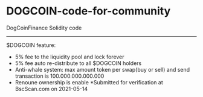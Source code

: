 # DOGCOIN-code-for-community
DogCoinFinance Solidity code
****************************
$DOGCOIN feature:

- 5% fee to the liquidity pool and lock forever
- 5% fee auto re-distribute to all $DOGCOIN holders
- Anti-whale system: max amount token per swap(buy or sell) and send transaction is 100.000.000.000.000
- Renoune ownership is enable
*Submitted for verification at BscScan.com on 2021-05-14
